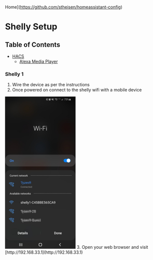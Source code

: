 Home](https://github.com/stheisen/homeassistant-config)
# Shelly Setup

## Table of Contents
  * [HACS](#HACS)
    * [Alexa Media Player](#Alexa-Media-Player)

### Shelly 1
1. Wire the device as per the instructions
2. Once powered on connect to the shelly wifi with a mobile device
<img src="./images/setup_shelly/shelly_wifiSelect.png" height="500">
3. Open your web browser and visit [http://192.168.33.1](http://192.168.33.1)
